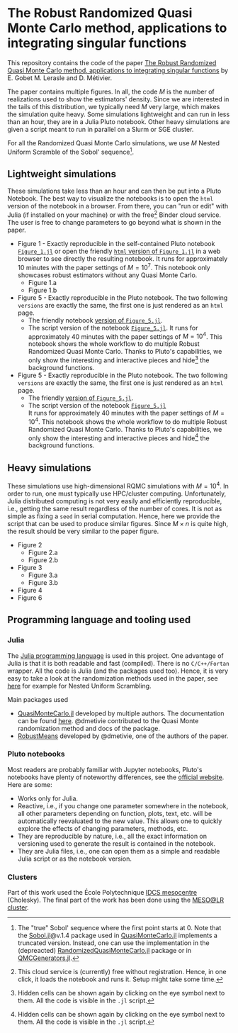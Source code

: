 # The Robust Randomized Quasi Monte Carlo method, applications to integrating singular functions

This repository contains the code of the paper [The Robust Randomized Quasi Monte Carlo method, applications
to integrating singular functions](https://hal.science/hal-03631879) by E. Gobet M. Lerasle and D. Métivier.

The paper contains multiple figures. In all, the code $M$ is the number of realizations used to show the estimators' density. Since we are interested in the tails of this distribution, we typically need $M$ very large, which makes the simulation quite heavy. Some simulations lightweight and can run in less than an hour, they are in a Julia Pluto notebook.
Other heavy simulations are given a script meant to run in parallel on a Slurm or SGE cluster.

For all the Randomized Quasi Monte Carlo simulations, we use $M$ Nested Uniform Scramble of the Sobol' sequence[^1].

[^1]: The "true" Sobol' sequence where the first point starts at 0. Note that the [Sobol.jl](https://github.com/JuliaMath/Sobol.jl)@v.1.4 package used in [QuasiMonteCarlo.jl](https://github.com/SciML/QuasiMonteCarlo.jl) implements a truncated version. Instead, one can use the implementation in the (depreacted) [RandomizedQuasiMonteCarlo.jl](https://github.com/dmetivie/RandomizedQuasiMonteCarlo.jl) package or in [QMCGenerators.jl](https://github.com/alegresor/QMCGenerators.jl).

## Lightweight simulations

These simulations take less than an hour and can then be put into a Pluto Notebook.
The best way to visualize the notebooks is to open the `html` version of the notebook in a browser.
From there, you can "run or edit" with Julia (if installed on your machine) or with the free[^3] Binder cloud service.
The user is free to change parameters to go beyond what is shown in the paper.

- Figure 1 - Exactly reproducible in the self-contained Pluto notebook [`Figure_1.jl`](https://github.com/dmetivie/Robust-Randomized-Quasi-Monte-Carlo-paper-code/blob/5e702cf6dede8b50c8f6bb1c6faa961b04007044/short_simulation_notebooks/Figure_1.jl) or open the friendly [`html` version of `Figure_1.jl`](https://raw.githack.com/dmetivie/Robust-Randomized-Quasi-Monte-Carlo-paper-code/b8cd89c97883b4ebb1075fd1e605d0ec4a4af575/short_simulation_notebooks/Figure_1.html) in a web browser to see directly the resulting notebook. It runs for approximately 10 minutes with the paper settings of $M = 10^7$. This notebook only showcases robust estimators without any Quasi Monte Carlo.
  - Figure 1.a
  - Figure 1.b
- Figure 5 - Exactly reproducible in the Pluto notebook. The two following ``versions`` are exactly the same, the first one is just rendered as an `html` page.
  - The friendly notebook [version of `Figure_5.jl`](https://raw.githack.com/dmetivie/Robust-Randomized-Quasi-Monte-Carlo-paper-code/5e702cf6dede8b50c8f6bb1c6faa961b04007044/short_simulation_notebooks/Figure_5.html).
  - The script version of the notebook [`Figure_5.jl`](https://github.com/dmetivie/Robust-Randomized-Quasi-Monte-Carlo-paper-code/blob/5e702cf6dede8b50c8f6bb1c6faa961b04007044/short_simulation_notebooks/Figure_5.jl).
It runs for approximately 40 minutes with the paper settings of $M = 10^4$. This notebook shows the whole workflow to do multiple Robust Randomized Quasi Monte Carlo. Thanks to Pluto's capabilities, we only show the interesting and interactive pieces and hide[^2] the background functions.
- Figure 5 - Exactly reproducible in the Pluto notebook. The two following ``versions`` are exactly the same, the first one is just rendered as an `html` page.
  - The friendly [version of `Figure_5.jl`](https://raw.githack.com/dmetivie/Robust-Randomized-Quasi-Monte-Carlo-paper-code/5e702cf6dede8b50c8f6bb1c6faa961b04007044/short_simulation_notebooks/Figure_5.html).
  - The script version of the notebook [`Figure_5.jl`](https://github.com/dmetivie/Robust-Randomized-Quasi-Monte-Carlo-paper-code/blob/5e702cf6dede8b50c8f6bb1c6faa961b04007044/short_simulation_notebooks/Figure_5.jl)  
It runs for approximately 40 minutes with the paper settings of $M = 10^4$. This notebook shows the whole workflow to do multiple Robust Randomized Quasi Monte Carlo. Thanks to Pluto's capabilities, we only show the interesting and interactive pieces and hide[^2] the background functions.

[^2]: Hidden cells can be shown again by clicking on the eye symbol next to them. All the code is visible in the `.jl` script.
[^3]: This cloud service is (currently) free without registration. Hence, in one click, it loads the notebook and runs it. Setup might take some time.

## Heavy simulations

These simulations use high-dimensional RQMC simulations with $M = 10^4$. In order to run, one must typically use HPC/cluster computing. Unfortunately, Julia distributed computing is not very easily and efficiently reproducible, i.e., getting the same result regardless of the number of cores. It is not as simple as fixing a `seed` in serial computation.
Hence, here we provide the script that can be used to produce similar figures. Since $M\times n$ is quite high, the result should be very similar to the paper figure.

- Figure 2
  - Figure 2.a
  - Figure 2.b
- Figure 3
  - Figure 3.a
  - Figure 3.b
- Figure 4
- Figure 6

## Programming language and tooling used

### Julia

The [Julia programming language](https://julialang.org/) is used in this project.
One advantage of Julia is that it is both readable and fast (compiled).
There is no `C/C++/Fortan` wrapper.
All the code is Julia (and the packages used too). Hence, it is very easy to take a look at the randomization methods used in the paper, see [here](https://github.com/SciML/QuasiMonteCarlo.jl/blob/4cb665d27bed64871039b873e68060ef8cc374de/src/RandomizedQuasiMonteCarlo/scrambling_base_b.jl#L66) for example for Nested Uniform Scrambling.

Main packages used

- [QuasiMonteCarlo.jl](https://github.com/SciML/QuasiMonteCarlo.jl) developed by multiple authors. The documentation can be found [here](https://docs.sciml.ai/QuasiMonteCarlo/stable/). @dmetivie contributed to the Quasi Monte randomization method and docs of the package.
- [RobustMeans](https://github.com/dmetivie/RobustMeans.jl) developed by @dmetivie, one of the authors of the paper.

### Pluto notebooks

Most readers are probably familiar with Jupyter notebooks, Pluto's notebooks have plenty of noteworthy differences, see the [official website](https://plutojl.org/).
Here are some:

- Works only for Julia.
- Reactive, i.e., if you change one parameter somewhere in the notebook, all other parameters depending on function, plots, text, etc. will be automatically reevaluated to the new value. This allows one to quickly explore the effects of changing parameters, methods, etc.
- They are reproducible by nature, i.e., all the exact information on versioning used to generate the result is contained in the notebook.
- They are Julia files, i.e., one can open them as a simple and readable Julia script or as the notebook version.

### Clusters

Part of this work used the École Polytechnique [IDCS mesocentre](https://meso-ipp.gitlab.labos.polytechnique.fr/user_doc/) (Cholesky).
The final part of the work has been done using the [MESO@LR cluster](https://meso-lr.umontpellier.fr/documentation-utilisateurs/).
